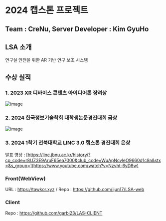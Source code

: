 # 2024 캡스톤 프로젝트
## Team : CreNu, Server Developer : Kim GyuHo

## LSA 소개
연구실 안전을 위한 AR 기반 연구 보조 시스템

## 수상 실적
### 1. 2023 XR 디바이스 콘텐츠 아이디어톤 장려상
![image](https://github.com/GyuHo123/LSA_Server_SpringBoot/assets/74482513/677c8f86-3b07-465c-9ee8-5f5f014341c2)

### 2. 2024 한국정보기술학회 대학생논문경진대회 금상
![image](https://github.com/GyuHo123/LSA_Server_SpringBoot/assets/74482513/504b6834-0620-4ef9-987d-c2838d8ffd3e)

### 3. 2024 1학기 전북대학교 LINC 3.0 캡스톤 경진대회 은상
발표 영상 : [https://linc.jbnu.ac.kr/history/?cp_code=r8UZ3E9AruF65ea7000&club_code=WuApNcvleO9660d1c9a&stx=&s_group=](https://www.youtube.com/watch?v=Nzvht-6yD8w)

### Front(WebView)
URL : https://tawkor.xyz / Repo : https://github.com/ijun17/LSA-web

### Client
Repo : https://github.com/garbi23/LAS-CLIENT
